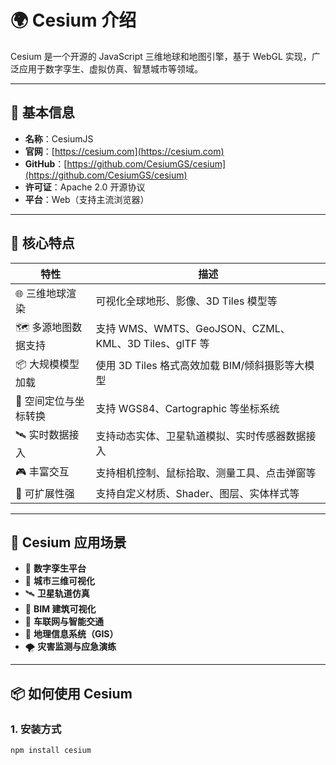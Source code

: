 # 🌍 Cesium 介绍

Cesium 是一个开源的 JavaScript 三维地球和地图引擎，基于 WebGL 实现，广泛应用于数字孪生、虚拟仿真、智慧城市等领域。

---

## 🧭 基本信息

- **名称**：CesiumJS
- **官网**：[https://cesium.com](https://cesium.com)
- **GitHub**：[https://github.com/CesiumGS/cesium](https://github.com/CesiumGS/cesium)
- **许可证**：Apache 2.0 开源协议
- **平台**：Web（支持主流浏览器）

---

## 🧩 核心特点

| 特性                 | 描述                                                                 |
|----------------------|----------------------------------------------------------------------|
| 🌐 三维地球渲染       | 可视化全球地形、影像、3D Tiles 模型等                                 |
| 🗺️ 多源地图数据支持   | 支持 WMS、WMTS、GeoJSON、CZML、KML、3D Tiles、glTF 等                  |
| 📦 大规模模型加载     | 使用 3D Tiles 格式高效加载 BIM/倾斜摄影等大模型                        |
| 📍 空间定位与坐标转换 | 支持 WGS84、Cartographic 等坐标系统                                   |
| 🛰️ 实时数据接入       | 支持动态实体、卫星轨道模拟、实时传感器数据接入                         |
| 🎮 丰富交互           | 支持相机控制、鼠标拾取、测量工具、点击弹窗等                           |
| 🧱 可扩展性强         | 支持自定义材质、Shader、图层、实体样式等                              |

---

## 🚀 Cesium 应用场景

- 🌆 **数字孪生平台**
- 🌉 **城市三维可视化**
- 🛰️ **卫星轨道仿真**
- 🚧 **BIM 建筑可视化**
- 🚗 **车联网与智能交通**
- 📡 **地理信息系统（GIS）**
- 🌪️ **灾害监测与应急演练**

---

## 📦 如何使用 Cesium

### 1. 安装方式

```bash
npm install cesium
